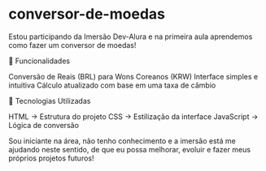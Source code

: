 # conversor-de-moedas

Estou participando da Imersão Dev-Alura e na primeira aula aprendemos como fazer um conversor de moedas! 

📌 Funcionalidades

Conversão de Reais (BRL) para Wons Coreanos (KRW)
Interface simples e intuitiva
Cálculo atualizado com base em uma taxa de câmbio 

🚀 Tecnologias Utilizadas

HTML → Estrutura do projeto
CSS → Estilização da interface
JavaScript → Lógica de conversão

Sou iniciante na área, não tenho conhecimento e a imersão está me ajudando neste sentido, de que eu possa melhorar, evoluir e fazer meus próprios projetos futuros! 
